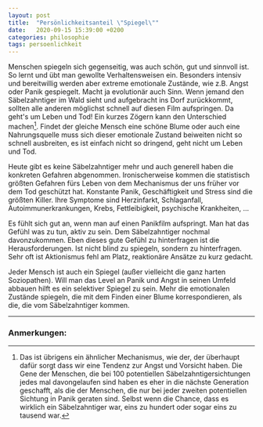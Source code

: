 ```yaml
---
layout: post
title:  "Persönlichkeitsanteil \"Spiegel\""
date:   2020-09-15 15:39:00 +0200
categories: philosophie
tags: persoenlichkeit
---
```


Menschen spiegeln sich gegenseitig, was auch schön, gut und sinnvoll ist. So lernt und übt man gewollte Verhaltensweisen ein. Besonders intensiv und bereitwillig werden aber extreme emotionale Zustände, wie z.B. Angst oder Panik gespiegelt. Macht ja evolutionär auch Sinn. Wenn jemand den Säbelzahntiger im Wald sieht und aufgebracht ins Dorf zurückkommt, sollten alle anderen möglichst schnell auf diesen Film aufspringen. Da geht's um Leben und Tod! Ein kurzes Zögern kann den Unterschied machen[^1]. Findet der gleiche Mensch eine schöne Blume oder auch eine Nahrungsquelle muss sich dieser emotionale Zustand beiweiten nicht so schnell ausbreiten, es ist einfach nicht so dringend, geht nicht um Leben und Tod.

[^1]: Das ist übrigens ein ähnlicher Mechanismus, wie der, der überhaupt dafür sorgt dass wir eine Tendenz zur Angst und Vorsicht haben. Die Gene der Menschen, die bei 100 potentiellen Säbelzahntigersichtungen jedes mal davongelaufen sind haben es eher in die nächste Generation geschafft, als die der Menschen, die nur bei jeder zweiten potentiellen Sichtung in Panik geraten sind. Selbst wenn die Chance, dass es wirklich ein Säbelzahntiger war, eins zu hundert oder sogar eins zu tausend war.

Heute gibt es keine Säbelzahntiger mehr und auch generell haben die konkreten Gefahren abgenommen. Ironischerweise kommen die statistisch größten Gefahren fürs Leben von dem Mechanismus der uns früher vor dem Tod geschützt hat. 
Konstante Panik, Geschäftigkeit und Stress sind die größten Killer. Ihre Symptome sind Herzinfarkt, Schlaganfall, Autoimmunerkrankungen, Krebs, Fettleibigkeit, psychische Krankheiten, ...

Es fühlt sich gut an, wenn man auf einen Panikfilm aufspringt. Man hat das Gefühl was zu tun, aktiv zu sein. Dem Säbelzahntiger nochmal davonzukommen. Eben dieses gute Gefühl zu hinterfragen ist die Herausforderungen. Ist nicht blind zu spiegeln, sondern zu hinterfragen. Sehr oft ist Aktionismus fehl am Platz, reaktionäre Ansätze zu kurz gedacht. 

Jeder Mensch ist auch ein Spiegel (außer vielleicht die ganz harten Soziopathen). Will man das Level an Panik und Angst in seinen Umfeld abbauen hilft es ein selektiver Spiegel zu sein. Mehr die emotionalen Zustände spiegeln, die mit dem Finden einer Blume korrespondieren, als die, die vom Säbelzahntiger kommen.

---------
### Anmerkungen:





